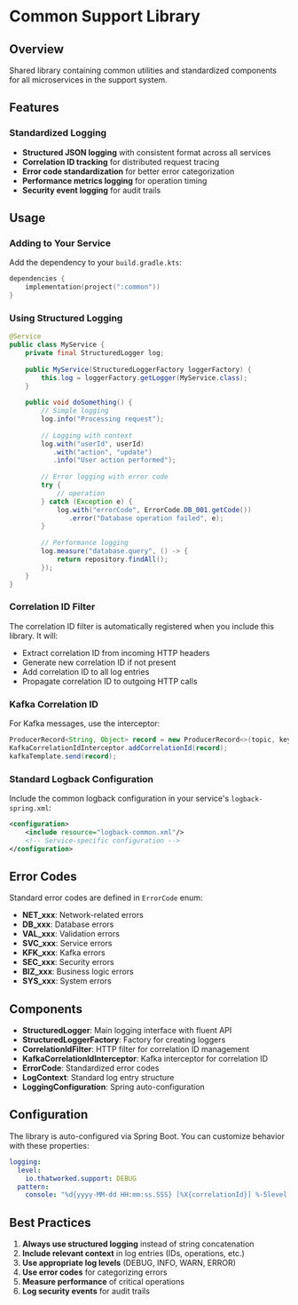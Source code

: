 # Common Support Library

## Overview
Shared library containing common utilities and standardized components for all microservices in the support system.

## Features

### Standardized Logging
- **Structured JSON logging** with consistent format across all services
- **Correlation ID tracking** for distributed request tracing
- **Error code standardization** for better error categorization
- **Performance metrics logging** for operation timing
- **Security event logging** for audit trails

## Usage

### Adding to Your Service

Add the dependency to your `build.gradle.kts`:
```kotlin
dependencies {
    implementation(project(":common"))
}
```

### Using Structured Logging

```java
@Service
public class MyService {
    private final StructuredLogger log;
    
    public MyService(StructuredLoggerFactory loggerFactory) {
        this.log = loggerFactory.getLogger(MyService.class);
    }
    
    public void doSomething() {
        // Simple logging
        log.info("Processing request");
        
        // Logging with context
        log.with("userId", userId)
           .with("action", "update")
           .info("User action performed");
        
        // Error logging with error code
        try {
            // operation
        } catch (Exception e) {
            log.with("errorCode", ErrorCode.DB_001.getCode())
               .error("Database operation failed", e);
        }
        
        // Performance logging
        log.measure("database.query", () -> {
            return repository.findAll();
        });
    }
}
```

### Correlation ID Filter

The correlation ID filter is automatically registered when you include this library. It will:
- Extract correlation ID from incoming HTTP headers
- Generate new correlation ID if not present
- Add correlation ID to all log entries
- Propagate correlation ID to outgoing HTTP calls

### Kafka Correlation ID

For Kafka messages, use the interceptor:
```java
ProducerRecord<String, Object> record = new ProducerRecord<>(topic, key, value);
KafkaCorrelationIdInterceptor.addCorrelationId(record);
kafkaTemplate.send(record);
```

### Standard Logback Configuration

Include the common logback configuration in your service's `logback-spring.xml`:
```xml
<configuration>
    <include resource="logback-common.xml"/>
    <!-- Service-specific configuration -->
</configuration>
```

## Error Codes

Standard error codes are defined in `ErrorCode` enum:
- **NET_xxx**: Network-related errors
- **DB_xxx**: Database errors
- **VAL_xxx**: Validation errors
- **SVC_xxx**: Service errors
- **KFK_xxx**: Kafka errors
- **SEC_xxx**: Security errors
- **BIZ_xxx**: Business logic errors
- **SYS_xxx**: System errors

## Components

- **StructuredLogger**: Main logging interface with fluent API
- **StructuredLoggerFactory**: Factory for creating loggers
- **CorrelationIdFilter**: HTTP filter for correlation ID management
- **KafkaCorrelationIdInterceptor**: Kafka interceptor for correlation ID
- **ErrorCode**: Standardized error codes
- **LogContext**: Standard log entry structure
- **LoggingConfiguration**: Spring auto-configuration

## Configuration

The library is auto-configured via Spring Boot. You can customize behavior with these properties:
```yaml
logging:
  level:
    io.thatworked.support: DEBUG
  pattern:
    console: "%d{yyyy-MM-dd HH:mm:ss.SSS} [%X{correlationId}] %-5level [%thread] %logger{36} - %msg%n"
```

## Best Practices

1. **Always use structured logging** instead of string concatenation
2. **Include relevant context** in log entries (IDs, operations, etc.)
3. **Use appropriate log levels** (DEBUG, INFO, WARN, ERROR)
4. **Use error codes** for categorizing errors
5. **Measure performance** of critical operations
6. **Log security events** for audit trails